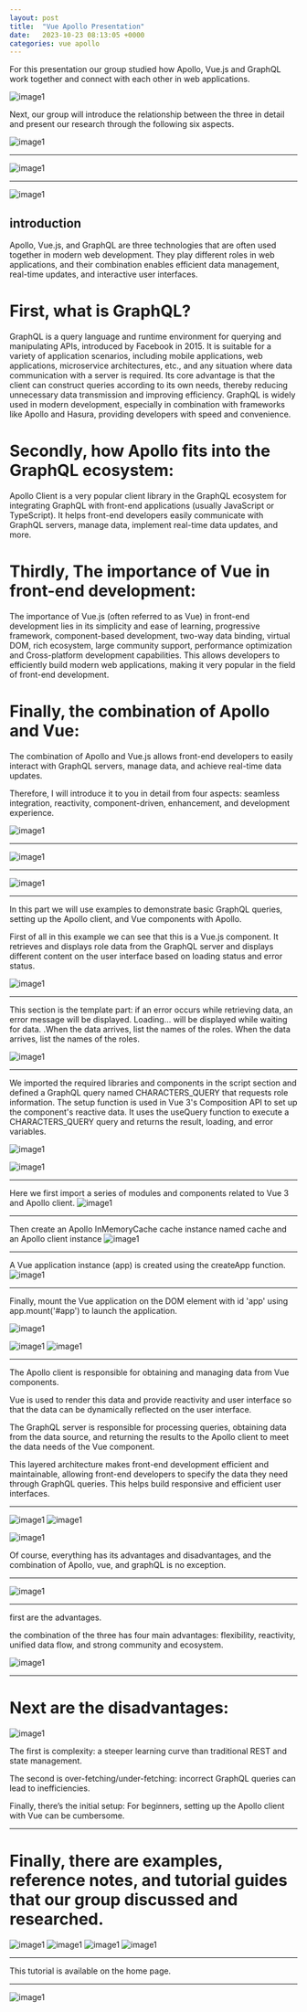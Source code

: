 ```yaml
---
layout: post
title:  "Vue Apollo Presentation"
date:   2023-10-23 08:13:05 +0000
categories: vue apollo
---
```

For this presentation our group studied how Apollo, Vue.js and GraphQL work together and connect with each other in web applications.

![image1](../images/Slide1.jpg)



Next, our group will introduce the relationship between the three in detail and present our research through the following six aspects.

![image1](../images/Slide2.jpg)

---------------------------------------------------------
![image1](../images/Slide3.jpg)

---------------------------------------------------------
![image1](../images/Slide4.jpg)

## introduction

Apollo, Vue.js, and GraphQL are three technologies that are often used together in modern web development. They play different roles in web applications, and their combination enables efficient data management, real-time updates, and interactive user interfaces.

# First, what is GraphQL? 

GraphQL is a query language and runtime environment for querying and manipulating APIs, introduced by Facebook in 2015. It is suitable for a variety of application scenarios, including mobile applications, web applications, microservice architectures, etc., and any situation where data communication with a server is required. Its core advantage is that the client can construct queries according to its own needs, thereby reducing unnecessary data transmission and improving efficiency. GraphQL is widely used in modern development, especially in combination with frameworks like Apollo and Hasura, providing developers with speed and convenience. 

# Secondly, how Apollo fits into the GraphQL ecosystem: 

Apollo Client is a very popular client library in the GraphQL ecosystem for integrating GraphQL with front-end applications (usually JavaScript or TypeScript). It helps front-end developers easily communicate with GraphQL servers, manage data, implement real-time data updates, and more. 

# Thirdly, The importance of Vue in front-end development: 

The importance of Vue.js (often referred to as Vue) in front-end development lies in its simplicity and ease of learning, progressive framework, component-based development, two-way data binding, virtual DOM, rich ecosystem, large community support, performance optimization and Cross-platform development capabilities. This allows developers to efficiently build modern web applications, making it very popular in the field of front-end development. 

# Finally, the combination of Apollo and Vue: 

The combination of Apollo and Vue.js allows front-end developers to easily interact with GraphQL servers, manage data, and achieve real-time data updates.



Therefore, I will introduce it to you in detail from four aspects: seamless integration, reactivity, component-driven, enhancement, and development experience.

![image1](../images/Slide5.jpg)

---------------------------------------------------------
![image1](../images/Slide6.jpg)

---------------------------------------------------------
![image1](../images/Slide7.jpg)

---------------------------------------------------------
In this part we will use examples to demonstrate basic GraphQL queries, setting up the Apollo client, and Vue components with Apollo.

First of all in this example we can see that this is a Vue.js component. It retrieves and displays role data from the GraphQL server and displays different content on the user interface based on loading status and error status.

![image1](../images/Slide8.jpg)

---------------------------------------------------------
This section is the template part: if an error occurs while retrieving data, an error message will be displayed. Loading... will be displayed while waiting for data. .When the data arrives, list the names of the roles. When the data arrives, list the names of the roles. 

![image1](../images/Slide8-1.JPG)

---------------------------------------------------------
We imported the required libraries and components in the script section and defined a GraphQL query named CHARACTERS_QUERY that requests role information. The setup function is used in Vue 3's Composition API to set up the component's reactive data. It uses the useQuery function to execute a CHARACTERS_QUERY query and returns the result, loading, and error variables.

![image1](../images/Slide8-2.JPG)



![image1](../images/Slide9.jpg)

---------------------------------------------------------
Here we first import a series of modules and components related to Vue 3 and Apollo client.
![image1](../images/Slide9-1.JPG)

---------------------------------------------------------
Then create an Apollo InMemoryCache cache instance named cache and an Apollo client instance 
![image1](../images/Slide9-2.JPG)

---------------------------------------------------------
A Vue application instance (app) is created using the createApp function. 
![image1](../images/Slide9-3.JPG)

---------------------------------------------------------
Finally, mount the Vue application on the DOM element with id 'app' using app.mount('#app') to launch the application.

![image1](../images/Slide9-4.JPG)




![image1](../images/Slide10.jpg)
![image1](../images/Slide11.jpg)

---------------------------------------------------------
The Apollo client is responsible for obtaining and managing data from Vue components. 

Vue is used to render this data and provide reactivity and user interface so that the data can be dynamically reflected on the user interface. 

The GraphQL server is responsible for processing queries, obtaining data from the data source, and returning the results to the Apollo client to meet the data needs of the Vue component. 

This layered architecture makes front-end development efficient and maintainable, allowing front-end developers to specify the data they need through GraphQL queries. This helps build responsive and efficient user interfaces.

---------------------------------------------------------
![image1](../images/Slide12.jpg)
![image1](../images/Slide13.jpg)



![image1](../images/Slide13.jpg)

Of course, everything has its advantages and disadvantages, and the combination of Apollo, vue, and graphQL is no exception. 

---------------------------------------------------------
![image1](../images/Slide14.jpg)

---------------------------------------------------------
first are the advantages.

the combination of the three has four main advantages: flexibility, reactivity, unified data flow, and strong community and ecosystem.

![image1](../images/Slide15.jpg)

---------------------------------------------------------

# Next are the disadvantages:
![image1](../images/Slide16.jpg)

The first is complexity: a steeper learning curve than traditional REST and state management. 

The second is over-fetching/under-fetching: incorrect GraphQL queries can lead to inefficiencies. 

Finally, there’s the initial setup: For beginners, setting up the Apollo client with Vue can be cumbersome.

---------------------------------------------------------
# Finally, there are examples, reference notes, and tutorial guides that our group discussed and researched.
![image1](../images/Slide17.jpg)
![image1](../images/Slide18.jpg)
![image1](../images/Slide19.jpg)
![image1](../images/Slide20.jpg)

---------------------------------------------------------
This tutorial is available on the home page.

---------------------------------------------------------
![image1](../images/Slide21.jpg)
